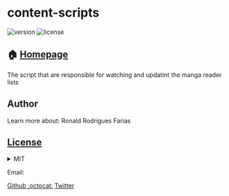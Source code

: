
# content-scripts

![version](https://img.shields.io/badge/content_scripts-0.0.5-brightgreen.svg)   ![license](https://img.shields.io/badge/license-MIT-green.svg)

## :house: [Homepage]()
The script that are responsible for watching and updatint the manga reader lists


## Author
Learn more about: Ronald Rodrigues Farias

## [License](LICENSE.md)
<details>
    <summary>MIT</summary>
MIT License

Copyright (c) 2019 Ronald Rodrigues Farias

Permission is hereby granted, free of charge, to any person obtaining a copy
of this software and associated documentation files (the "Software"), to deal
in the Software without restriction, including without limitation the rights
to use, copy, modify, merge, publish, distribute, sublicense, and/or sell
copies of the Software, and to permit persons to whom the Software is
furnished to do so, subject to the following conditions:

The above copyright notice and this permission notice shall be included in all
copies or substantial portions of the Software.

THE SOFTWARE IS PROVIDED "AS IS", WITHOUT WARRANTY OF ANY KIND, EXPRESS OR
IMPLIED, INCLUDING BUT NOT LIMITED TO THE WARRANTIES OF MERCHANTABILITY,
FITNESS FOR A PARTICULAR PURPOSE AND NONINFRINGEMENT. IN NO EVENT SHALL THE
AUTHORS OR COPYRIGHT HOLDERS BE LIABLE FOR ANY CLAIM, DAMAGES OR OTHER
LIABILITY, WHETHER IN AN ACTION OF CONTRACT, TORT OR OTHERWISE, ARISING FROM,
OUT OF OR IN CONNECTION WITH THE SOFTWARE OR THE USE OR OTHER DEALINGS IN THE
SOFTWARE.

</details>

Email: 

[Github :octocat:](https://github.com/ronald-tr)
[Twitter](https://twitter.com/)
